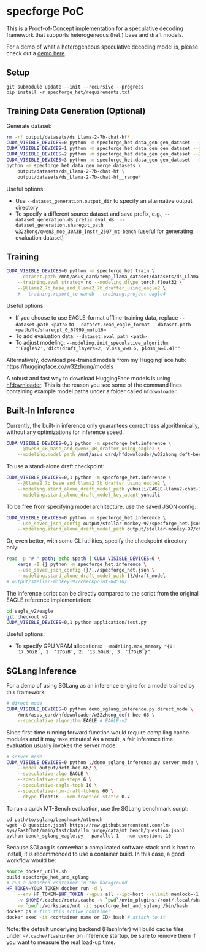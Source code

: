 # specforge PoC
This is a Proof-of-Concept implementation for a speculative decoding framework that supports heterogeneous (het.) base and draft models.

For a demo of what a heterogeneous speculative decoding model is, please check out a [demo here](./demo_concept.py).

## Setup
```
git submodule update --init --recursive --progress
pip install -r specforge_het/requirements.txt
```

## Training Data Generation (Optional)
Generate dataset:
```sh
rm -rf output/datasets/ds_Llama-2-7b-chat-hf*
CUDA_VISIBLE_DEVICES=0 python -m specforge_het.data_gen gen_dataset --@llama2_7b --ds_range 0,17500
CUDA_VISIBLE_DEVICES=1 python -m specforge_het.data_gen gen_dataset --@llama2_7b --ds_range 17500,35000
CUDA_VISIBLE_DEVICES=2 python -m specforge_het.data_gen gen_dataset --@llama2_7b --ds_range 35000,52500
CUDA_VISIBLE_DEVICES=3 python -m specforge_het.data_gen gen_dataset --@llama2_7b --ds_range 52500,69999
python -m specforge_het.data_gen merge_datasets \
    output/datasets/ds_Llama-2-7b-chat-hf \
    output/datasets/ds_Llama-2-7b-chat-hf__range*
```

Useful options:
* Use `--dataset_generation.output_dir` to specify an alternative output directory
* To specify a different source dataset and save prefix, e.g., `--dataset_generation.ds_prefix eval_ds_ --dataset_generation.sharegpt_path w32zhong/qwen3_moe_30A3B_instr_2507_mt-bench` (useful for generating evaluation dataset)

## Training
```sh
CUDA_VISIBLE_DEVICES=0 python -m specforge_het.train \
    --dataset.path /mnt/asus_card/temp_llama_dataset/datasets/ds_Llama-2-7b-chat-hf \
    --training.eval_strategy no --modeling.dtype torch.float32 \
    --@llama2_7b_base_and_llama2_7b_drafter_using_eagle2 \
    # --training.report_to wandb --training.project eagle4
```

Useful options:
* If you choose to use EAGLE-format offline-training data, replace `--dataset.path <path>` to `--dataset.read_eagle_format --dataset.path <path/to/sharegpt_0_67999_mufp16>`
* To add evaluation data: `--dataset.eval_path <path>`.
* To adjust modeling: `--modeling.init_speculative_algorithm "'EagleV2','dict(draft_layers=2, vloss_w=0.6, ploss_w=0.4)'"`

Alternatively, download pre-trained models from my HuggingFace hub: https://huggingface.co/w32zhong/models

A robust and fast way to download HuggingFace models is using [hfdownloader](https://github.com/bodaay/HuggingFaceModelDownloader).
This is the reason you see some of the command lines containing example model paths under a folder called `hfdownloader`.

## Built-In Inference
Currently, the built-in inference only guarantees correctness algorithmically, without any optimizations for inference speed.
```sh
CUDA_VISIBLE_DEVICES=0,1 python -m specforge_het.inference \
    --@qwen3_4B_base_and_qwen3_4B_drafter_using_eagle2 \
    --modeling.model_path /mnt/asus_card/hfdownloader/w32zhong_deft-bee-66
```

To use a stand-alone draft checkpoint:
```sh
CUDA_VISIBLE_DEVICES=0,1 python -m specforge_het.inference \
    --@llama2_7b_base_and_llama2_7b_drafter_using_eagle2 \
    --modeling.stand_alone_draft_model_path yuhuili/EAGLE-llama2-chat-7B \
    --modeling.stand_alone_draft_model_key_adapt yuhuili
```

To be free from specifying model architecture, use the saved JSON config:
```sh
CUDA_VISIBLE_DEVICES=0 python -m specforge_het.inference \
    --use_saved_json_config output/stellar-monkey-97/specforge_het.json \
    --modeling.stand_alone_draft_model_path output/stellar-monkey-97/checkpoint-84510/draft_model
```
Or, even better, with some CLI utilities, specify the checkpoint directory only:
```sh
read -p "# " path; echo $path | CUDA_VISIBLE_DEVICES=0 \
    xargs -I {} python -m specforge_het.inference \
    --use_saved_json_config {}/../specforge_het.json \
    --modeling.stand_alone_draft_model_path {}/draft_model
# output/stellar-monkey-97/checkpoint-84510/
```

The inference script can be directly compared to the script from the original EAGLE reference implementation:
```sh
cd eagle_v2/eagle
git checkout v2
CUDA_VISIBLE_DEVICES=0,1 python application/test.py
```

Useful options:
* To specify GPU VRAM allocations: `--modeling.max_memory "{0: '17.5GiB', 1: '17GiB', 2: '13.5GiB', 3: '17GiB'}"`

## SGLang Inference
For a demo of using SGLang as an inference engine for a model trained by this framework:
```sh
# direct mode
CUDA_VISIBLE_DEVICES=0 python demo_sglang_inference.py direct_mode \
    /mnt/asus_card/hfdownloader/w32zhong_deft-bee-66 \
    --speculative_algorithm EAGLE # EAGLE-v2
```
Since first-time running forward function would require compiling cache modules
and it may take minutes!
As a result, a fair inference time evaluation usually invokes the server mode:
```sh
# server mode
CUDA_VISIBLE_DEVICES=0 python ./demo_sglang_inference.py server_mode \
    --model output/deft-bee-66/ \
    --speculative-algo EAGLE \
    --speculative-num-steps 6 \
    --speculative-eagle-topk 10 \
    --speculative-num-draft-tokens 60 \
    --dtype float16 --mem-fraction-static 0.7
```

To run a quick MT-Bench evaluation, use the SGLang benchmark script:
```
cd path/to/sglang/benchmark/mtbench
wget -O question.jsonl https://raw.githubusercontent.com/lm-sys/FastChat/main/fastchat/llm_judge/data/mt_bench/question.jsonl
python bench_sglang_eagle.py --parallel 1 --num-questions 10
```

Because SGLang is somewhat a complicated software stack and is hard to install,
it is recommended to use a container build. In this case, a good workflow would be:
```sh
source docker_utils.sh
build specforge_het_and_sglang
# run a detached container in the background
HF_TOKEN=YOUR_TOKEN docker run -d \
    --env HF_TOKEN=$HF_TOKEN --gpus all --ipc=host --ulimit memlock=-1 \
    -v $HOME/.cache:/root/.cache -v `pwd`/nvim_plugins:/root/.local/share/nvim \
    -v `pwd`:/workspace/mnt -it specforge_het_and_sglang /bin/bash
docker ps # find this active container
docker exec -it <container name or ID> bash # attach to it
```

Note: the default underlying backend (FlashInfer) will build cache files under `~/.cache/flashinfer` on inference startup, be sure to remove them if you want to measure the real load-up time.
